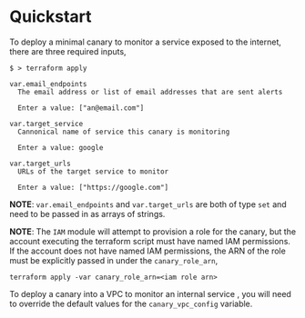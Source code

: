# Quickstart

To deploy a minimal canary to monitor a service exposed to the internet, there are three required inputs,

```shell
$ > terraform apply

var.email_endpoints
  The email address or list of email addresses that are sent alerts

  Enter a value: ["an@email.com"]

var.target_service
  Cannonical name of service this canary is monitoring

  Enter a value: google

var.target_urls
  URLs of the target service to monitor

  Enter a value: ["https://google.com"]
```

**NOTE**: `var.email_endpoints` and `var.target_urls` are both of type `set` and need to be passed in as arrays of strings.

**NOTE**: The `IAM` module will attempt to provision a role for the canary, but the account executing the terraform script must have named IAM permissions. If the account does not have named IAM permissions, the ARN of the role must be explicitly passed in under the `canary_role_arn`,

```shell
terraform apply -var canary_role_arn=<iam role arn>
```

To deploy a canary into a VPC to monitor an internal service , you will need to override the default values for the `canary_vpc_config` variable.